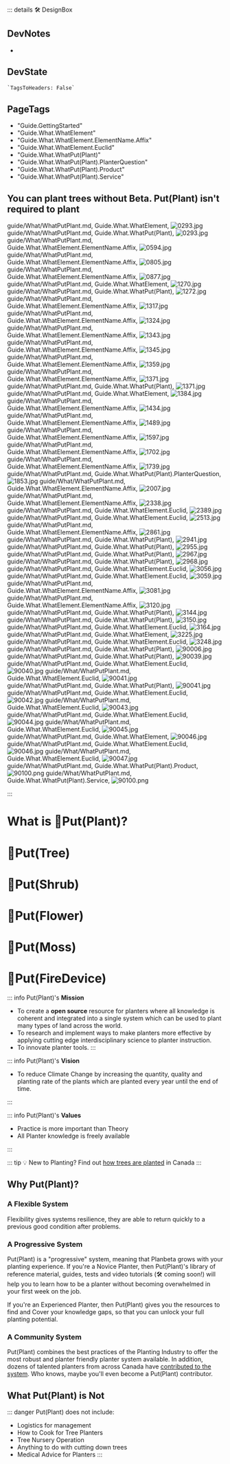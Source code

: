 ::: details 🛠 <dev>DesignBox</dev>

## DevNotes

-

## DevState

```py
`TagsToHeaders: False`
```

<h2>PageTags</h2>

- "Guide.GettingStarted"
- "Guide.What.WhatElement"
- "Guide.What.WhatElement.ElementName.Affix"
- "Guide.What.WhatElement.Euclid"
- "Guide.What.WhatPut(Plant)"
- "Guide.What.WhatPut(Plant).PlanterQuestion"
- "Guide.What.WhatPut(Plant).Product"
- "Guide.What.WhatPut(Plant).Service"

## You can plant trees without Beta. Put(Plant) isn't required to plant

guide/What/WhatPutPlant.md, <dev>Guide.What.WhatElement</dev>, ![0293.jpg](/PaperPhoto/0293.jpg)
guide/What/WhatPutPlant.md, <dev>Guide.What.WhatPut(Plant)</dev>, ![0293.jpg](/PaperPhoto/0293.jpg)
guide/What/WhatPutPlant.md, <dev>Guide.What.WhatElement.ElementName.Affix</dev>, ![0594.jpg](/PaperPhoto/0594.jpg)
guide/What/WhatPutPlant.md, <dev>Guide.What.WhatElement.ElementName.Affix</dev>, ![0805.jpg](/PaperPhoto/0805.jpg)
guide/What/WhatPutPlant.md, <dev>Guide.What.WhatElement.ElementName.Affix</dev>, ![0877.jpg](/PaperPhoto/0877.jpg)
guide/What/WhatPutPlant.md, <dev>Guide.What.WhatElement</dev>, ![1270.jpg](/PaperPhoto/1270.jpg)
guide/What/WhatPutPlant.md, <dev>Guide.What.WhatPut(Plant)</dev>, ![1272.jpg](/PaperPhoto/1272.jpg)
guide/What/WhatPutPlant.md, <dev>Guide.What.WhatElement.ElementName.Affix</dev>, ![1317.jpg](/PaperPhoto/1317.jpg)
guide/What/WhatPutPlant.md, <dev>Guide.What.WhatElement.ElementName.Affix</dev>, ![1324.jpg](/PaperPhoto/1324.jpg)
guide/What/WhatPutPlant.md, <dev>Guide.What.WhatElement.ElementName.Affix</dev>, ![1343.jpg](/PaperPhoto/1343.jpg)
guide/What/WhatPutPlant.md, <dev>Guide.What.WhatElement.ElementName.Affix</dev>, ![1345.jpg](/PaperPhoto/1345.jpg)
guide/What/WhatPutPlant.md, <dev>Guide.What.WhatElement.ElementName.Affix</dev>, ![1359.jpg](/PaperPhoto/1359.jpg)
guide/What/WhatPutPlant.md, <dev>Guide.What.WhatElement.ElementName.Affix</dev>, ![1371.jpg](/PaperPhoto/1371.jpg)
guide/What/WhatPutPlant.md, <dev>Guide.What.WhatPut(Plant)</dev>, ![1371.jpg](/PaperPhoto/1371.jpg)
guide/What/WhatPutPlant.md, <dev>Guide.What.WhatElement</dev>, ![1384.jpg](/PaperPhoto/1384.jpg)
guide/What/WhatPutPlant.md, <dev>Guide.What.WhatElement.ElementName.Affix</dev>, ![1434.jpg](/PaperPhoto/1434.jpg)
guide/What/WhatPutPlant.md, <dev>Guide.What.WhatElement.ElementName.Affix</dev>, ![1489.jpg](/PaperPhoto/1489.jpg)
guide/What/WhatPutPlant.md, <dev>Guide.What.WhatElement.ElementName.Affix</dev>, ![1597.jpg](/PaperPhoto/1597.jpg)
guide/What/WhatPutPlant.md, <dev>Guide.What.WhatElement.ElementName.Affix</dev>, ![1702.jpg](/PaperPhoto/1702.jpg)
guide/What/WhatPutPlant.md, <dev>Guide.What.WhatElement.ElementName.Affix</dev>, ![1739.jpg](/PaperPhoto/1739.jpg)
guide/What/WhatPutPlant.md, <dev>Guide.What.WhatPut(Plant).PlanterQuestion</dev>, ![1853.jpg](/PaperPhoto/1853.jpg)
guide/What/WhatPutPlant.md, <dev>Guide.What.WhatElement.ElementName.Affix</dev>, ![2007.jpg](/PaperPhoto/2007.jpg)
guide/What/WhatPutPlant.md, <dev>Guide.What.WhatElement.ElementName.Affix</dev>, ![2338.jpg](/PaperPhoto/2338.jpg)
guide/What/WhatPutPlant.md, <dev>Guide.What.WhatElement.Euclid</dev>, ![2389.jpg](/PaperPhoto/2389.jpg)
guide/What/WhatPutPlant.md, <dev>Guide.What.WhatElement.Euclid</dev>, ![2513.jpg](/PaperPhoto/2513.jpg)
guide/What/WhatPutPlant.md, <dev>Guide.What.WhatElement.ElementName.Affix</dev>, ![2861.jpg](/PaperPhoto/2861.jpg)
guide/What/WhatPutPlant.md, <dev>Guide.What.WhatPut(Plant)</dev>, ![2941.jpg](/PaperPhoto/2941.jpg)
guide/What/WhatPutPlant.md, <dev>Guide.What.WhatPut(Plant)</dev>, ![2955.jpg](/PaperPhoto/2955.jpg)
guide/What/WhatPutPlant.md, <dev>Guide.What.WhatPut(Plant)</dev>, ![2967.jpg](/PaperPhoto/2967.jpg)
guide/What/WhatPutPlant.md, <dev>Guide.What.WhatPut(Plant)</dev>, ![2968.jpg](/PaperPhoto/2968.jpg)
guide/What/WhatPutPlant.md, <dev>Guide.What.WhatElement.Euclid</dev>, ![3056.jpg](/PaperPhoto/3056.jpg)
guide/What/WhatPutPlant.md, <dev>Guide.What.WhatElement.Euclid</dev>, ![3059.jpg](/PaperPhoto/3059.jpg)
guide/What/WhatPutPlant.md, <dev>Guide.What.WhatElement.ElementName.Affix</dev>, ![3081.jpg](/PaperPhoto/3081.jpg)
guide/What/WhatPutPlant.md, <dev>Guide.What.WhatElement.ElementName.Affix</dev>, ![3120.jpg](/PaperPhoto/3120.jpg)
guide/What/WhatPutPlant.md, <dev>Guide.What.WhatPut(Plant)</dev>, ![3144.jpg](/PaperPhoto/3144.jpg)
guide/What/WhatPutPlant.md, <dev>Guide.What.WhatPut(Plant)</dev>, ![3150.jpg](/PaperPhoto/3150.jpg)
guide/What/WhatPutPlant.md, <dev>Guide.What.WhatElement.Euclid</dev>, ![3164.jpg](/PaperPhoto/3164.jpg)
guide/What/WhatPutPlant.md, <dev>Guide.What.WhatElement</dev>, ![3225.jpg](/PaperPhoto/3225.jpg)
guide/What/WhatPutPlant.md, <dev>Guide.What.WhatElement.Euclid</dev>, ![3248.jpg](/PaperPhoto/3248.jpg)
guide/What/WhatPutPlant.md, <dev>Guide.What.WhatPut(Plant)</dev>, ![90006.jpg](/PaperPhoto/90006.jpg)
guide/What/WhatPutPlant.md, <dev>Guide.What.WhatPut(Plant)</dev>, ![90039.jpg](/PaperPhoto/90039.jpg)
guide/What/WhatPutPlant.md, <dev>Guide.What.WhatElement.Euclid</dev>, ![90040.jpg](/PaperPhoto/90040.jpg)
guide/What/WhatPutPlant.md, <dev>Guide.What.WhatElement.Euclid</dev>, ![90041.jpg](/PaperPhoto/90041.jpg)
guide/What/WhatPutPlant.md, <dev>Guide.What.WhatPut(Plant)</dev>, ![90041.jpg](/PaperPhoto/90041.jpg)
guide/What/WhatPutPlant.md, <dev>Guide.What.WhatElement.Euclid</dev>, ![90042.jpg](/PaperPhoto/90042.jpg)
guide/What/WhatPutPlant.md, <dev>Guide.What.WhatElement.Euclid</dev>, ![90043.jpg](/PaperPhoto/90043.jpg)
guide/What/WhatPutPlant.md, <dev>Guide.What.WhatElement.Euclid</dev>, ![90044.jpg](/PaperPhoto/90044.jpg)
guide/What/WhatPutPlant.md, <dev>Guide.What.WhatElement.Euclid</dev>, ![90045.jpg](/PaperPhoto/90045.jpg)
guide/What/WhatPutPlant.md, <dev>Guide.What.WhatElement</dev>, ![90046.jpg](/PaperPhoto/90046.jpg)
guide/What/WhatPutPlant.md, <dev>Guide.What.WhatElement.Euclid</dev>, ![90046.jpg](/PaperPhoto/90046.jpg)
guide/What/WhatPutPlant.md, <dev>Guide.What.WhatElement.Euclid</dev>, ![90047.jpg](/PaperPhoto/90047.jpg)
guide/What/WhatPutPlant.md, <dev>Guide.What.WhatPut(Plant).Product</dev>, ![90100.png](/PaperPhoto/90100.png)
guide/What/WhatPutPlant.md, <dev>Guide.What.WhatPut(Plant).Service</dev>, ![90100.png](/PaperPhoto/90100.png)

:::

# What is 🔷<beta>Put(</beta><eco>Plant</eco><beta>)</beta>?

# 🔷<beta>Put(</beta><eco>Tree</eco><beta>)</beta>

# 🔷<beta>Put(</beta><eco>Shrub</eco><beta>)</beta>

# 🔷<beta>Put(</beta><eco>Flower</eco><beta>)</beta>

# 🔷<beta>Put(</beta><eco>Moss</eco><beta>)</beta>

# 🔷<beta>Put(</beta><eco>FireDevice</eco><beta>)</beta>

::: info Put(Plant)'s **Mission**

- To create a **open source** resource for planters where all knowledge is coherent and integrated into a single system which can be used to plant many types of land across the world.
- To research and implement ways to make planters more effective by applying cutting edge interdisciplinary science to planter instruction.
- To innovate planter tools.
:::

::: info Put(Plant)'s **Vision**

- To reduce Climate Change by increasing the quantity, quality and planting rate of the plants which are planted every year until the end of time.

:::

::: info Put(Plant)'s **Values**

- Practice is more important than Theory
- All Planter knowledge is freely available

:::

::: tip 💡 New to Planting?
Find out [how trees are planted](/guide/WhatTreePlanting) in Canada
:::

## Why Put(Plant)?

### A Flexible System

Flexibility gives systems resilience, they are able to return quickly to a previous good condition after problems.

### A Progressive System

Put(Plant) is a "progressive" system, meaning that Planbeta grows with your planting experience. If you're a Novice Planter, then Put(Plant)'s library of reference material, guides, tests and video tutorials (🛠 coming soon!) will help you to learn how to be a planter without becoming overwhelmed in your first week on the job.

If you're an Experienced Planter, then Put(Plant) gives you the resources to find and Cover your knowledge gaps, so that you can unlock your full planting potential.

### A Community System

Put(Plant) combines the best practices of the Planting Industry to offer the most robust and planter friendly planter system available. In addition, dozens of talented planters from across Canada have [contributed to the system](/dev/Contribute). Who knows, maybe you'll even become a Put(Plant) contributor.

## What Put(Plant) is Not

::: danger Put(Plant) does not include:

- Logistics for management
- How to Cook for Tree Planters
- Tree Nursery Operation
- Anything to do with cutting down trees
- Medical Advice for Planters
:::

<!-- ## How does Put(Plant) provide Value to Planters?

![ValuePyramid](/ValuePyramid.png)

### Self-Transcendence

- Put(Plant) makes Reforestation easier. Reforestation directly or indirectly benefits every species of life on earth. 
- Learning how to plant trees is a Climate Change Action. Planters are the people who implement the tree planting initiatives of organizations around the world. 

---
 
### Self-Actualization

- Take pride in mastering one of the most difficult manual labor jobs in Canada.  

![Actualization](/Actualization.png)
---
 
### Belonging

- Join the collective consciousness of the tree planting and reforestation communities.
- See if you want to belong to the tree Planter community . 
- Belong to the group ExperiencedPlanters or even ElitePlanters.

---
 
### Increases Motivation and Hope while reducing Anxiety

- <eco>Put(Plant)</eco> reduced the worrying about what to expect during your Novice season. 
- "I can do this"
- The fear of the unknown, especially unknown unknowns, can be paralyzing. <eco>Put(Plant)</eco> is being created to minimize the number of unknowns in a tree Planter's experience.
- There is a whole page in <eco>Put(Plant)</eco> specifically devoted to Motivation. It's easy to become unmotivated when you're tired, you've spent the past few days in the rain and the Eco is difficult, but there is knowledge that Planters and PlanterSupervisors can use to keep planting! 

---
 
### Rewarding

- <eco>Put(Plant)</eco> is designed to increase the planting rate of any Planter, therefore increasing the income of any Planter who studies <eco>Put(Plant)</eco>.
- Be able to track your progress as a Planter by the number of elements that you've understood then mastered.
- Complete Tests

---
 
### Badge Value

- By learning all the theory and practices of <eco>Put(Plant)</eco>, you can become a Highballer. 
- Increase your Personal Best (PB) Planting Day. Planting 2,000 in a day is a standard checkpoint for Planters across Canada.
- Total trees planted during your career is usually 100,000+. Achieving a million trees planting is a badge to be proud of. 
- Get a perfect score on <eco>Put(Plant)</eco>'s tests to add to your CV when applying for Planter jobs. 

---
 
### Wellness

- <eco>Put(Plant)</eco> is designed to [reduce Planter injury](/guide/Why/Injury).

---
 
### Provides Access and Informs

- What is tree planting really like?
- Plan what to bring ahead of first planting season
- Access to information about being a Planter.
- Provides access to information about how to plant which currently only exists in the brains of ExperiencedPlanters.

---
 
### Saves Time and Cost 

- Put(Plant) is designed to increase a Planter's planting rate, which will decrease the number of days it takes to complete a planting season. Shorter seasons means less money spent on feeding, transporting and housing Planters.

---
 
### Simplifies and Organizes

- Systematic
- Easy to search
- Standardized Naming System

---
 
### Reduces Risk

- Put(Plant) reduces the Risk that a hired NovicePlanter underperform and become a burden to their Supervisor and Company.
- Reduces the risk of Injury

---
 
### Variety

- Put(Plant) provides information about how to plant a variety of different locations across the world.

---
 
### Integrates

- Connects planting to climbing
    - [<moto>Klimbeta</moto>](https://klimbeta.github.io/klimbeta/)
- Connects NovicePlanters to ExperiencedPlanters

---
 
### Reduces Effort

- Put(Plant) informs Planters on the 
- Increased <neuro>CognitiveEase</neuro> leads to feelings of effortlessness.
- Fluid moto through the Eco.
- Reduces the distance travelled by Planters by using efficient Routing.

---
 
### Avoids hassles

- Avoids the hassle of training Novices for PlanterSupervisors, when they have so many other tasks to perform during a planting day.  

---
 
### Increases Quality

- Increases the quality of the planted seedlings.
- Increases the ability of Planters.

---
 
::: details Harvard Business Review

- https://hbr.org/2016/09/the-elements-of-value

:::

--- -->

<!-- ## Website Sections

Put(Plant) is divided into 6 sections:

- [Guide]()
    - How to use this website
- [Reference]()
    - All the theory and problems that you encounter while being a Planter.
- [Tests]()
- [Development]()
    - How this website is being created
- [Sponsor]()

## [How to Navigate this website.](/guide/How/Navigation)

::: details 🛠 <dev>DesignBox</dev>

## DevNotes

-

## DevState

```py
`TagsToHeaders: False`
```

:::

## Navigate 

### Website tour videos

- Create a screen captured video of the website with narration and captions.

### Navigation Bar

- Use the **Navigation Bar** to quickly jump to sections of the website. 
- Use the social media icons to visit Put(Plant)'s social media.
- Toggle between LightTheme and DarkTheme.

[InsertImage] Screenshot of nav Bar

### Links

- All links are displayed in [green font](/guide/GoBack)
- Sometimes most of the sentence can be green links.
    - [LineIn]() over by the [rock]() then [start]() [backCovering]().

### Headers

1. Click on a header once to reveal a green Hash Symbol '#'.

2. Click on the green Hash symbol again to bring the header to the top of your screen.

::: tip Link directly to the header

1. Clicking on the button changes the URL. 
2. Copy the URL

[InsertImage] Screenshot with Put(Plant) tabs open

:::

### Sidebar

Use **Sidebar** to navigate the website.

[InsertImage](Screenshot of Phone)
[InsertImage](Screenshot of Tablet)
[InsertImage](Screenshot of Desktop)

### On This Page

Use **On This Page** to navigate to the Title that you're looking for. 

[InsertImage](Screenshot of Phone)
[InsertImage](Screenshot of Tablet)
[InsertImage](Screenshot of Desktop)

### Search

Reference is easy **searched** by using the Hash symbol <eco>#</eco> to target the headers of the reference contents.

#### Phone
[InsertImage](Screenshot of Phone)

##### Example

Image Phrase of Searching through Sidebar

#### Tablet
[InsertImage](Screenshot of Tablet)

##### Example

Image Phrase of Searching through Sidebar

#### Desktop
[InsertImage](Screenshot of Desktop)

##### Example

Image Phrase of Searching through Sidebar

## Choose Your Path

![PathFork](/PathFork.jpg)

The users of Put(Plant) can take multiple paths through Put(Plant) depending on their needs.

### [Potential Planter](/guide/Who/PotentialPlanter)

1. Browse sidebars to familarize yourself with the general categories of Put(Plant)'s [Reference Section](/reference/RefOverview).
2. Look at the [Gallery](/reference/gallery/Overview)

### [Novice Planter](/guide/Who/NovicePlanter)

1. Browse sidebars to familarize yourself with the general categories of Put(Plant). 
2. Test yourself to find knowledge gaps.

### [Experienced Planter](/guide/Who/ExperiencedPlanter)

1. Test yourself to find knowledge gaps.

### [Planter Supervisor](/guide/Who/PlanterSupervisor)

1. Test yourself to find knowledge gaps.
2. Assign readings and tests to your crew members.

### [Planter Instructor](/guide/Who/PlanterInstructor)

1. Assign readings and tests to your crew members.
2. Group Elements together into lesson plans.
3. Adapt your lessons to the current EcoType. 

 -->
